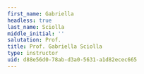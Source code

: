 ```yaml
---
first_name: Gabriella
headless: true
last_name: Sciolla
middle_initial: ''
salutation: Prof.
title: Prof. Gabriella Sciolla
type: instructor
uid: d88e56d0-78ab-d3a0-5631-a1d82ecec665
---
```

